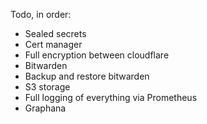 Todo, in order:
- Sealed secrets
- Cert manager
- Full encryption between cloudflare
- Bitwarden
- Backup and restore bitwarden
- S3 storage
- Full logging of everything via Prometheus
- Graphana
